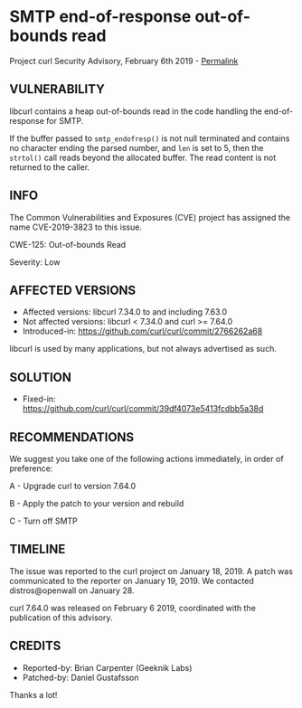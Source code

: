 SMTP end-of-response out-of-bounds read
=======================================

Project curl Security Advisory, February 6th 2019 -
[Permalink](https://curl.se/docs/CVE-2019-3823.html)

VULNERABILITY
-------------

libcurl contains a heap out-of-bounds read in the code handling the
end-of-response for SMTP.

If the buffer passed to `smtp_endofresp()` is not null terminated and contains
no character ending the parsed number, and `len` is set to 5, then the
`strtol()` call reads beyond the allocated buffer. The read content is not
returned to the caller.

INFO
----

The Common Vulnerabilities and Exposures (CVE) project has assigned the name
CVE-2019-3823 to this issue.

CWE-125: Out-of-bounds Read

Severity: Low

AFFECTED VERSIONS
-----------------

- Affected versions: libcurl 7.34.0 to and including 7.63.0
- Not affected versions: libcurl < 7.34.0 and curl >= 7.64.0
- Introduced-in: https://github.com/curl/curl/commit/2766262a68

libcurl is used by many applications, but not always advertised as such.

SOLUTION
------------

- Fixed-in: https://github.com/curl/curl/commit/39df4073e5413fcdbb5a38d

RECOMMENDATIONS
--------------

We suggest you take one of the following actions immediately, in order of
preference:

 A - Upgrade curl to version 7.64.0

 B - Apply the patch to your version and rebuild

 C - Turn off SMTP

TIMELINE
---------

The issue was reported to the curl project on January 18, 2019. A patch was
communicated to the reporter on January 19, 2019. We contacted distros@openwall
on January 28.

curl 7.64.0 was released on February 6 2019, coordinated with the publication
of this advisory.

CREDITS
-------

- Reported-by: Brian Carpenter (Geeknik Labs)
- Patched-by: Daniel Gustafsson

Thanks a lot!
